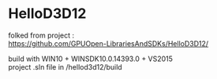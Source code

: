 # HelloD3D12
folked from project :   
https://github.com/GPUOpen-LibrariesAndSDKs/HelloD3D12/  

build with WIN10 + WINSDK10.0.14393.0 + VS2015  
project .sln file in /hellod3d12/build  
  
  
